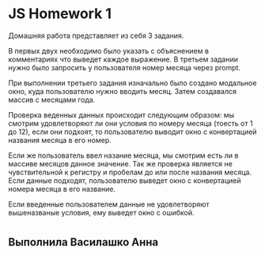 # JS Homework 1

Домашняя работа представляет из себя 3 задания. 

В первых двух необходимо было указать с объяснением в комментариях что выведет каждое выражение. В третьем задании нужно было запросить у пользователя номер месяца через prompt. 

При выполнении третьего задания изначально было создано модальное окно, куда пользователю нужно вводить месяц. Затем создавался массив с месяцами года. 

Проверка веденных данных происходит следующим образом: мы смотрим удовлетворяют ли они условия по номеру месяца (тоесть от 1 до 12), если они подхоят, то пользователю выводит окно с конвертацией названия месяца в его номер. 

Если же пользователь ввел назание месяца, мы смотрим есть ли в массиве месяцов данное значение. Так же проверка является не чувствительной к регистру и пробелам до или после названия месяца. Если данные подходят, пользователю выведет окно с конвертацией номера месяца в его название.

Если введенные пользователем данные не удовлетворяют вышеназваные условия, ему выведет окно с ошибкой.
#
## Выполнила Василашко Анна
